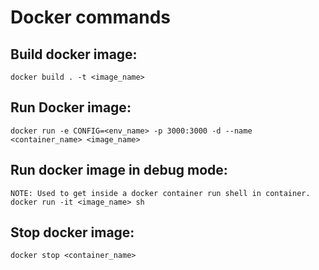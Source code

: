# Docker commands

## Build docker image:
    docker build . -t <image_name>

## Run Docker image:
    docker run -e CONFIG=<env_name> -p 3000:3000 -d --name <container_name> <image_name>

## Run docker image in debug mode:
    NOTE: Used to get inside a docker container run shell in container.
    docker run -it <image_name> sh

## Stop docker image:
    docker stop <container_name>

